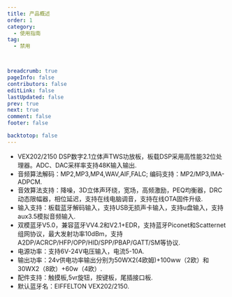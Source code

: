 ```yaml
---
title: 产品概述
order: 1
category:
  - 使用指南
tag:
  - 禁用



breadcrumb: true
pageInfo: false
contributors: false
editLink: false
lastUpdated: false
prev: true
next: true
comment: false
footer: false

backtotop: false
---
```



<!-- more -->
- VEX202/2150 DSP数字2.1立体声TWS功放板，板载DSP采用高性能32位处理器。ADC、DAC采样率支持48K输入输出.
- 音频算法解码：MP2,MP3,MP4,WAV,AIF,FALC; 编码支持：MP2/MP3,IMA-ADPCM.
- 音效算法支持：降噪，3D立体声环绕，宽场，高频激励，PEQ均衡器，DRC动态限幅器，相位延迟，支持在线电脑调音，支持在线OTA固件升级.
- 输入支持：板载蓝牙解码输入，支持USB无损声卡输入，支持u盘输入，支持aux3.5模拟音频输入.
- 双模蓝牙V5.0，兼容蓝牙VV4.2和V2.1+EDR，支持蓝牙Piconet和Scatternet组网协议，最大发射功率10dBm，支持A2DP/ACRCP/HFP/OPP/HID/SPP/PBAP/GATT/SM等协议.
- 电源功率：支持6V-24V电压输入，电流5-10A.
- 输出功率：24v供电功率输出分别为50WX2(4欧姆)+100ww（2欧）和30WX2（8欧）+60w（4欧）.
- 配件支持：触摸板,5vr旋钮，按键板，尾插接口板.
- 默认蓝牙名：EIFFELTON VEX202/2150.